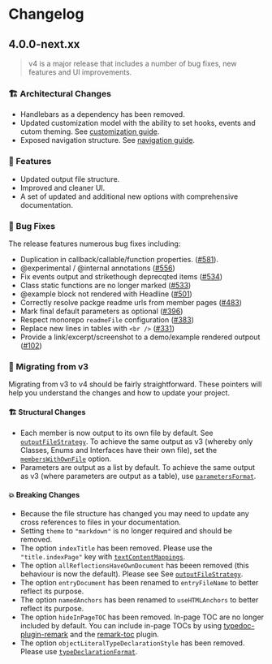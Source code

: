 # Changelog

## 4.0.0-next.xx

> v4 is a major release that includes a number of bug fixes, new features and UI improvements.

### 🏗 Architectural Changes

- Handlebars as a dependency has been removed.
- Updated customization model with the ability to set hooks, events and cutom theming. See [customization guide]().
- Exposed navigation structure. See [navigation guide]().

### 🌟 Features

- Updated output file structure.
- Improved and cleaner UI.
- A set of updated and additional new options with comprehensive documentation.

### 🐛 Bug Fixes

The release features numerous bug fixes including:

- Duplication in callback/callable/function properties. ([#581](https://github.com/tgreyuk/typedoc-plugin-markdown/issues/581)).
- @experimental / @internal annotations ([#556](https://github.com/tgreyuk/typedoc-plugin-markdown/issues/556))
- Fix events output and strikethough deprecqted items ([#534](https://github.com/tgreyuk/typedoc-plugin-markdown/issues/534))
- Class static functions are no longer marked ([#533](https://github.com/tgreyuk/typedoc-plugin-markdown/issues/533))
- @example block not rendered with Headline ([#501](https://github.com/tgreyuk/typedoc-plugin-markdown/issues/501))
- Correctly resolve packge readme urls from member pages ([#483](https://github.com/tgreyuk/typedoc-plugin-markdown/issues/483))
- Mark final default parameters as optional ([#396](https://github.com/tgreyuk/typedoc-plugin-markdown/issues/396))
- Respect monorepo `readmeFile` configuration ([#383](https://github.com/tgreyuk/typedoc-plugin-markdown/issues/383))
- Replace new lines in tables with `<br />` ([#331](https://github.com/tgreyuk/typedoc-plugin-markdown/issues/331))
- Provide a link/excerpt/screenshot to a demo/example rendered outpout ([#102](https://github.com/tgreyuk/typedoc-plugin-markdown/issues/102))

### 🚀 Migrating from v3

Migrating from v3 to v4 should be fairly straightforward. These pointers will help you understand the changes and how to update your project.

#### 🏗️ Structural Changes

- Each member is now output to its own file by default. See [`outputFileStrategy`](/docs/options#outputfilestrategy). To achieve the same output as v3 (whereby only Classes, Enums and Interfaces have their own file), set the [`membersWithOwnFile`](/docs/options#memberswithownfile) option.
- Parameters are output as a list by default. To achieve the same output as v3 (where parameters are output as a table), use [`parametersFormat`](/docs/options#parametersformat).

#### 💥 Breaking Changes

- Because the file structure has changed you may need to update any cross references to files in your documentation.
- Setting `theme` to `"markdown"` is no longer required and should be removed.
- The option `indexTitle` has been removed. Please use the `"title.indexPage"` key with [`textContentMappings`](/docs/options#textcontentmappings).
- The option `allReflectionsHaveOwnDocument` has beeen removed (this behaviour is now the default). Please see See [`outputFileStrategy`](/docs/options#outputfilestrategy).
- The option `entryDocument` has been renamed to `entryFileName` to better reflect its purpose.
- The option `namedAnchors` has been renamed to `useHTMLAnchors` to better reflect its purpose.
- The option `hideInPageTOC` has been removed. In-page TOC are no longer included by default. You can include in-page TOCs by using [typedoc-plugin-remark](/plugins/remark) and the [remark-toc](plugins/remark/suggested-plugins#remark-toc) plugin.
- The option `objectLiteralTypeDeclarationStyle` has been removed. Please use [`typeDeclarationFormat`](/docs/options#typedeclarationformat).

<!--
### Special Thanks

A special thanks to several members of the commununity who provided essential feeback, suggested improvements or direct contributions, including (in no particular order):

- @axel7083
- @balazsorban44
- @CoderIllusionist
- @KillyMXI
- @lorenzolewis
- @Zamiell
 -->
